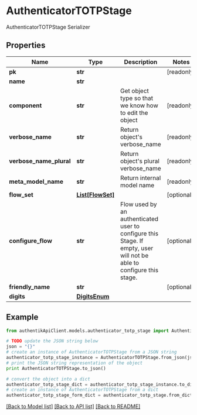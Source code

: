 # AuthenticatorTOTPStage

AuthenticatorTOTPStage Serializer

## Properties
Name | Type | Description | Notes
------------ | ------------- | ------------- | -------------
**pk** | **str** |  | [readonly] 
**name** | **str** |  | 
**component** | **str** | Get object type so that we know how to edit the object | [readonly] 
**verbose_name** | **str** | Return object&#39;s verbose_name | [readonly] 
**verbose_name_plural** | **str** | Return object&#39;s plural verbose_name | [readonly] 
**meta_model_name** | **str** | Return internal model name | [readonly] 
**flow_set** | [**List[FlowSet]**](FlowSet.md) |  | [optional] 
**configure_flow** | **str** | Flow used by an authenticated user to configure this Stage. If empty, user will not be able to configure this stage. | [optional] 
**friendly_name** | **str** |  | [optional] 
**digits** | [**DigitsEnum**](DigitsEnum.md) |  | 

## Example

```python
from authentikApiClient.models.authenticator_totp_stage import AuthenticatorTOTPStage

# TODO update the JSON string below
json = "{}"
# create an instance of AuthenticatorTOTPStage from a JSON string
authenticator_totp_stage_instance = AuthenticatorTOTPStage.from_json(json)
# print the JSON string representation of the object
print AuthenticatorTOTPStage.to_json()

# convert the object into a dict
authenticator_totp_stage_dict = authenticator_totp_stage_instance.to_dict()
# create an instance of AuthenticatorTOTPStage from a dict
authenticator_totp_stage_form_dict = authenticator_totp_stage.from_dict(authenticator_totp_stage_dict)
```
[[Back to Model list]](../README.md#documentation-for-models) [[Back to API list]](../README.md#documentation-for-api-endpoints) [[Back to README]](../README.md)


